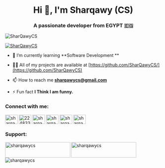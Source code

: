 <h1 align="center">Hi 👋, I'm Sharqawy (CS)</h1>
<h3 align="center">A passionate developer from EGYPT 🇪🇬</h3>

<p align="left"> <img src="https://komarev.com/ghpvc/?username=SharQawyCS&label=Profile%20views&color=000000&style=3d" alt="SharQawyCS" /> </p>

<p align="left"> <a href="https://github.com/ryo-ma/github-profile-trophy"><img src="https://github-profile-trophy.vercel.app/?username=SharQawyCS" alt="SharQawyCS" /></a> </p>

- 🌱 I’m currently learning **Software Development **

- 👨‍💻 All of my projects are available at [https://github.com/SharQawyCS/](https://github.com/SharQawyCS)

- 📫 How to reach me **sharqawycs@gmail.com**

- ⚡ Fun fact **I Think I am funny.**

<h3 align="left">Connect with me:</h3>
<p align="left">
<!-- <a href="https://codepen.io/sharqawycs" target="blank"><img align="center" src="https://raw.githubusercontent.com/rahuldkjain/github-profile-readme-generator/master/src/images/icons/Social/codepen.svg" alt="sharqawycs" height="30" width="40" /></a>
<a href="https://dev.to/sharqawycs" target="blank"><img align="center" src="https://raw.githubusercontent.com/rahuldkjain/github-profile-readme-generator/master/src/images/icons/Social/devto.svg" alt="sharqawycs" height="30" width="40" /></a>
<a href="https://twitter.com/sharqawycs" target="blank"><img align="center" src="https://raw.githubusercontent.com/rahuldkjain/github-profile-readme-generator/master/src/images/icons/Social/twitter.svg" alt="sharqawycs" height="30" width="40" /></a> -->
<a href="https://linkedin.com/in/sharqawycs" target="blank"><img align="center" src="https://raw.githubusercontent.com/rahuldkjain/github-profile-readme-generator/master/src/images/icons/Social/linked-in-alt.svg" alt="sharqawycs" height="30" width="40" /></a>
<a href="https://stackoverflow.com/users/22483336" target="blank"><img align="center" src="https://raw.githubusercontent.com/rahuldkjain/github-profile-readme-generator/master/src/images/icons/Social/stack-overflow.svg" alt="22483336" height="30" width="40" /></a>
<a href="https://fb.com/sharqawycs" target="blank"><img align="center" src="https://raw.githubusercontent.com/rahuldkjain/github-profile-readme-generator/master/src/images/icons/Social/facebook.svg" alt="sharqawycs" height="30" width="40" /></a>
<!-- <a href="https://medium.com/@sharqawycs" target="blank"><img align="center" src="https://raw.githubusercontent.com/rahuldkjain/github-profile-readme-generator/master/src/images/icons/Social/medium.svg" alt="@sharqawycs" height="30" width="40" /></a>
<a href="https://www.youtube.com/c/sharqawycs" target="blank"><img align="center" src="https://raw.githubusercontent.com/rahuldkjain/github-profile-readme-generator/master/src/images/icons/Social/youtube.svg" alt="sharqawycs" height="30" width="40" /></a> -->
<!-- <a href="https://www.codechef.com/users/sharqawycs" target="blank"><img align="center" src="https://cdn.jsdelivr.net/npm/simple-icons@3.1.0/icons/codechef.svg" alt="sharqawycs" height="30" width="40" /></a>
<a href="https://codeforces.com/profile/sharqawycs" target="blank"><img align="center" src="https://raw.githubusercontent.com/rahuldkjain/github-profile-readme-generator/master/src/images/icons/Social/codeforces.svg" alt="sharqawycs" height="30" width="40" /></a> -->
<a href="https://www.leetcode.com/sharqawycs" target="blank"><img align="center" src="https://raw.githubusercontent.com/rahuldkjain/github-profile-readme-generator/master/src/images/icons/Social/leet-code.svg" alt="sharqawycs" height="30" width="40" /></a>
<a href="https://www.topcoder.com/members/sharqawycs" target="blank"><img align="center" src="https://raw.githubusercontent.com/rahuldkjain/github-profile-readme-generator/master/src/images/icons/Social/topcoder.svg" alt="sharqawycs" height="30" width="40" /></a>
<a href="https://discord.gg/sharqawycs" target="blank"><img align="center" src="https://raw.githubusercontent.com/rahuldkjain/github-profile-readme-generator/master/src/images/icons/Social/discord.svg" alt="sharqawycs" height="30" width="40" /></a>
</p>


<h3 align="left">Support:</h3>
<p><a href="https://www.buymeacoffee.com/sharqawycs"> <img align="left" src="https://cdn.buymeacoffee.com/buttons/v2/default-yellow.png" height="50" width="210" alt="sharqawycs" /></a><a href="https://ko-fi.com/sharqawycs"> <img align="left" src="https://cdn.ko-fi.com/cdn/kofi3.png?v=3" height="50" width="210" alt="sharqawycs" /></a></p><br><br>

<p><img align="left" src="https://github-readme-stats.vercel.app/api/top-langs?username=sharqawycs&show_icons=true&locale=en&layout=compact" alt="sharqawycs" /></p>

